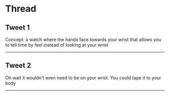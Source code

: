 # Thread

## Tweet 1

Concept: a watch where the hands face towards your wrist that allows you to tell time by feel instead of looking at your wrist

---

## Tweet 2

Oh wait it wouldn't even need to be on your wrist. You could tape it to your body

---


